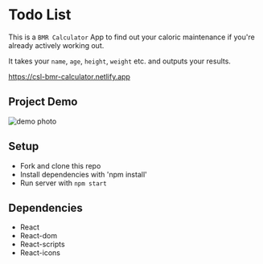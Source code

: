 # Todo List

This is a `BMR Calculator` App to find out your caloric maintenance if you're already actively working out. 

It takes your `name`, `age`, `height`, `weight` etc. and outputs your results.

https://csl-bmr-calculator.netlify.app

## Project Demo

![demo photo](https://user-images.githubusercontent.com/93356900/233871304-f28e2f7b-d4d7-47e4-9a16-ad68a2c82903.jpeg)

## Setup
- Fork and clone this repo
- Install dependencies with 'npm install'
- Run server with `npm start`


## Dependencies 
- React
- React-dom
- React-scripts
- React-icons
